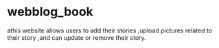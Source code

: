 # webblog_book
 athis website allows users to add their  stories ,upload pictures related to their story ,and can update or remove their story.

